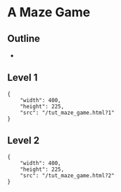 # A Maze Game

## Outline

- 

## Level 1

```iframe
{
    "width": 400,
    "height": 225,
    "src": "/tut_maze_game.html?1"
}
```

## Level 2

```iframe
{
    "width": 400,
    "height": 225,
    "src": "/tut_maze_game.html?2"
}
```
